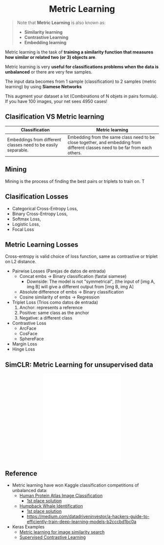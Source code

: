 <h1 align="center">Metric Learning</h1>

> Note that **Metric Learning** is also known as:
> - **Similarity learning**
> - **Contrastive Learning**
> - **Embedding learning**

Metric learning is the task of **training a similarity function that measures how similar or related two (or 3) objects are**.

Metric learning is very **useful for classifications problems when the data is unbalanced** or there are very few samples.

The input data becomes from 1 sample (classification) to 2 samples (metric learning) by using **Siamese Networks**

This augment your dataset a lot (Combinations of N objets in pairs formula). If you have 100 images, your net sees 4950 cases!



## Clasification VS Metric learning


| Classification | Metric learning |
|----------------|-----------------|
| Embeddings from different classes need to be easily separable. | Embedding from the same class need to be close together, and embedding from different classes need to be far from each others. |



## Mining
Mining is the process of finding the best pairs or triplets to train on. T



## Clasification Losses
- Categorical Cross-Entropy Loss,
- Binary Cross-Entropy Loss,
- Softmax Loss,
- Logistic Loss,
- Focal Loss


## Metric Learning Losses

Cross-entropy is valid choice of loss function, same as contrastive or triplet on L2 distance.

- Pairwise Losses (Parejas de datos de entrada)
  - Concat embs                 -> Binary classification (fastai siamese)
    - Downside: The model is not "symmetrical", (the input of [img A, img B] will give a different output from [img B, img A]
  - Absolute difference of embs -> Binary classification
  - Cosine similarity of embs   -> Regression
- Triplet Loss (Trios como datos de entrada)
  1. Anchor: represents a reference
  2. Positive: same class as the anchor
  3. Negative: a different class
- Contrastive Loss
  - ArcFace
  - CosFace
  - SphereFace
- Margin Loss
- Hinge Loss

## SimCLR: Metric Learning for unsupervised data

<p align="center"><img width="50%" src="img/SimCLR.gif"/></p>


## Reference

- Metric learning have won Kaggle classification competitions of unbalanced data:
  - [Human Protein Atlas Image Classification](https://kaggle.com/c/human-protein-atlas-image-classification)
    - [1st place solution](https://kaggle.com/c/human-protein-atlas-image-classification/discussion/78109)
  - [Humpback Whale Identification](https://www.kaggle.com/c/humpback-whale-identification)
     - [1st place solution](https://www.kaggle.com/c/humpback-whale-identification/discussion/82366)
     - https://medium.com/datadriveninvestor/a-hackers-guide-to-efficiently-train-deep-learning-models-b2cccbd1bc0a
- Keras Examples
  - [Metric learning for image similarity search](https://keras.io/examples/vision/metric_learning)
  - [Supervised Contrastive Learning](https://keras.io/examples/vision/supervised-contrastive-learning/)

